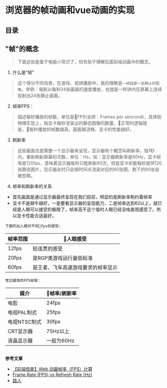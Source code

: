 # 浏览器的帧动画和vue动画的实现

## 目录


## "帧"的概念
> 下面这些是属于电脑小常识了，但有助于理解后面前端动画中的概念。

1. 什么是“帧”
> 这个得分不同场景，在游戏、视频播放中，我的理解是`一帧就是一张静止的图像`。举例：电影以每秒24张画面的速度播放，也就是一秒钟内在屏幕上连续投射出24张静止画面。

2. 帧率FPS：
> 描述每秒播放的帧数，单位是FPS(全拼：Frames per sencond)，具体到物理实现上，指显卡每秒渲染出的静态图像的数量。正常的逻辑就是，每秒播放的帧数越高，画面越流畅，显卡的性能越好。

3. 刷新率
> 这些画面总是需要一个显示器来呈现，显示器有个概念叫刷新率，指1秒内，重新刷新屏幕的次数，单位：Hz。如：显示器刷新率是60Hz，显卡帧率是120fps，意味着显示器每秒只能刷新60次，但是显卡却能每秒提供120张静态图片，显示器此时只会按时间点渲染对应的60张图，剩下的60张会被忽略。

4. 帧率和刷新率的关系
- 首先画面是通过显示器最终呈现在我们目前，明显的是刷新率制约着帧率
- 显卡不是越牛越好，一是要看显示器的呈现能力，二是帧率达到62以上，就已经是人眼可以接受的极限了，帧率高于这个值时人眼已经没啥直观感受了。所以显卡性能合适最好。



`下面列出人眼对不同fps的感受: `

帧率范围 | 人眼感受 |
---------|----------|
 12fps | 较连贯的感受 | 
 20fps | 是RGP类游戏运行最低标准 | 
 60fps | 是王者、飞车高速游戏要求的帧率显示 |

`常见媒体的FPS帧率：`

媒介 | 帧率/刷新率 |
---------|----------|
 电影 | 24fps | 
 电视PAL制式 | 25fps | 
 电视NTSC制式 | 30fps |
 CRT显示器 | 75Hz以上 |
 液晶显示器 | 一般为60Hz |


## 





**参考文章**
- [【前端性能】Web 动画帧率（FPS）计算](https://www.cnblogs.com/coco1s/p/8029582.html)
- [Frame Rate (FPS) vs Refresh Rate (Hz)](https://www.avadirect.com/blog/frame-rate-fps-vs-hz-refresh-rate/)
- [路人](http://tieba.baidu.com/p/4041802813?traceid=)

